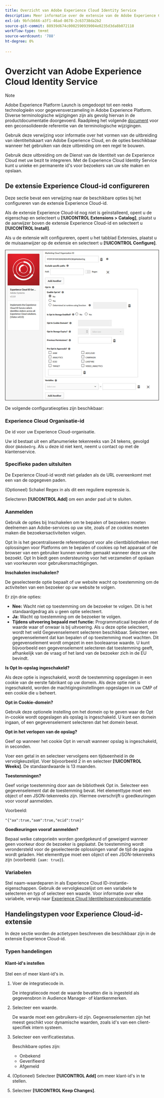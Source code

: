 ```yaml
---
title: Overzicht van Adobe Experience Cloud Identity Service
description: Meer informatie over de extensie van de Adobe Experience Cloud Identity Service in Adobe Experience Platform.
exl-id: 9bfcb666-a3f1-46ad-8678-2c63738da2b2
source-git-commit: 88939d674c0002590939004e0235d3da8b072118
workflow-type: tm+mt
source-wordcount: '788'
ht-degree: 0%

---
```


# Overzicht van Adobe Experience Cloud Identity Service

>[!NOTE]
>
>Adobe Experience Platform Launch is omgedoopt tot een reeks technologieën voor gegevensverzameling in Adobe Experience Platform. Diverse terminologische wijzigingen zijn als gevolg hiervan in de productdocumentatie doorgevoerd. Raadpleeg het volgende [document](../../../term-updates.md) voor een geconsolideerde referentie van de terminologische wijzigingen.

Gebruik deze verwijzing voor informatie over het vormen van de uitbreiding van identiteitskaart van Adobe Experience Cloud, en de opties beschikbaar wanneer het gebruiken van deze uitbreiding om een regel te bouwen.

Gebruik deze uitbreiding om de Dienst van de Identiteit van de Experience Cloud met uw bezit te integreren. Met de Experience Cloud Identity Service kunt u unieke en permanente id&#39;s voor bezoekers van uw site maken en opslaan.

## De extensie Experience Cloud-id configureren

Deze sectie bevat een verwijzing naar de beschikbare opties bij het configureren van de extensie Experience Cloud-id.

Als de extensie Experience Cloud-id nog niet is geïnstalleerd, opent u de eigenschap en selecteert u **[!UICONTROL Extensions > Catalog]**, plaatst u de aanwijzer boven de extensie Experience Cloud-id en selecteert u **[!UICONTROL Install]**.

Als u de extensie wilt configureren, opent u het tabblad Extensies, plaatst u de muisaanwijzer op de extensie en selecteert u **[!UICONTROL Configure]**.

![](../../../images/optin.jpg)

De volgende configuratieopties zijn beschikbaar:

### Experience Cloud Organisatie-id

De id voor uw Experience Cloud-organisatie.

Uw id bestaat uit een alfanumerieke tekenreeks van 24 tekens, gevolgd door `@AdobeOrg`. Als u deze id niet kent, neemt u contact op met de klantenservice.

### Specifieke paden uitsluiten

De Experience Cloud-id wordt niet geladen als de URL overeenkomt met een van de opgegeven paden.

(Optioneel) Schakel Regex in als dit een reguliere expressie is.

Selecteren **[!UICONTROL Add]** om een ander pad uit te sluiten.

### Aanmelden

Gebruik de opties bij Inschakelen om te bepalen of bezoekers moeten deelnemen aan Adobe-services op uw site, zoals of ze cookies moeten maken die bezoekersactiviteiten volgen.

Opt In is het gecentraliseerde referentiepunt voor alle clientbibliotheken met oplossingen voor Platforms om te bepalen of cookies op het apparaat of de browser van een gebruiker kunnen worden gemaakt wanneer deze uw site bezoekt. Opt In biedt geen ondersteuning voor het verzamelen of opslaan van voorkeuren voor gebruikersmachtigingen.

**Inschakelen inschakelen?**

De geselecteerde optie bepaalt of uw website wacht op toestemming om de activiteiten van een bezoeker op uw website te volgen.

Er zijn drie opties:

* **Nee:** Wacht niet op toestemming om de bezoeker te volgen. Dit is het standaardgedrag als u geen optie selecteert.
* **Ja:** Wacht op toestemming om de bezoeker te volgen.
* **Tijdens uitvoering bepaald met functie:** Programmaticaal bepalen of de waarde waar of onwaar is bij uitvoering. Als u deze optie selecteert, wordt het veld Gegevenselement selecteren beschikbaar. Selecteer een gegevenselement dat kan bepalen of op toestemming moet wachten. Dit gegevenselement wordt omgezet in een booleaanse waarde. U kunt bijvoorbeeld een gegevenselement selecteren dat toestemming geeft, afhankelijk van de vraag of het land van de bezoeker zich in de EU bevindt.

**Is Opt In-opslag ingeschakeld?**

Als deze optie is ingeschakeld, wordt de toestemming opgeslagen in een cookie van de eerste fabrikant op uw domein. Als deze optie niet is ingeschakeld, worden de machtigingsinstellingen opgeslagen in uw CMP of een cookie die u beheert.

**Opt in Cookie-domein?**

Gebruik deze optionele instelling om het domein op te geven waar de Opt in-cookie wordt opgeslagen als opslag is ingeschakeld. U kunt een domein ingaan, of een gegevenselement selecteren dat het domein bevat.

**Opt in het verlopen van de opslag?**

Geef op wanneer het cookie Opt in vervalt wanneer opslag is ingeschakeld, in seconden.

Voer een getal in en selecteer vervolgens een tijdseenheid in de vervolgkeuzelijst. Voer bijvoorbeeld 2 in en selecteer **[!UICONTROL Weeks]**. De standaardwaarde is 13 maanden.

**Toestemmingen?**

Geef vorige toestemming door aan de bibliotheek Opt in. Selecteer een gegevenselement dat de toestemming bevat. Het elementtype moet een object of een JSON-tekenreeks zijn. Hiermee overschrijft u goedkeuringen voor vooraf aanmelden.

Voorbeeld:

`"{"aa":true,"aam":true,"ecid":true}"`

**Goedkeuringen vooraf aanmelden?**

Bepaal welke categorieën worden goedgekeurd of geweigerd wanneer geen voorkeur door de bezoeker is geplaatst. De toestemming wordt verondersteld voor de geselecteerde oplossingen vanaf de tijd de pagina wordt geladen. Het elementtype moet een object of een JSON-tekenreeks zijn (voorbeeld: `{aam: true}`).

### Variabelen

Stel naam-waardeparen in als Experience Cloud ID-instantie-eigenschappen. Gebruik de vervolgkeuzelijst om een variabele te selecteren en typ of selecteer een waarde. Voor informatie over elke variabele, verwijs naar [Experience Cloud Identiteitsservicedocumentatie](https://experiencecloud.adobe.com/resources/help/en_US/mcvid/mcvid-overview.html).

## Handelingstypen voor Experience Cloud-id-extensie

In deze sectie worden de actietypen beschreven die beschikbaar zijn in de extensie Experience Cloud-id.

### Typen handelingen

#### Klant-id&#39;s instellen

Stel een of meer klant-id&#39;s in.

1. Voer de integratiecode in.

   De integratiecode moet de waarde bevatten die is ingesteld als gegevensbron in Audience Manager- of klantkenmerken.

1. Selecteer een waarde.

   De waarde moet een gebruikers-id zijn. Gegevenselementen zijn het meest geschikt voor dynamische waarden, zoals id&#39;s van een client-specifiek intern systeem.

1. Selecteer een verificatiestatus.

   Beschikbare opties zijn:

   * Onbekend
   * Geverifieerd
   * Afgemeld

1. (Optioneel) Selecteer **[!UICONTROL Add]** om meer klant-id&#39;s in te stellen.
1. Selecteer **[!UICONTROL Keep Changes]**.
